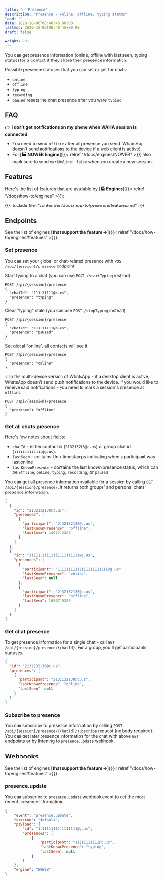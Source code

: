 ```yaml
---
title: "✅ Presence"
description: "Presence - online, offline, typing status"
lead: ""
date: 2020-10-06T08:48:45+00:00
lastmod: 2020-10-06T08:48:45+00:00
draft: false

weight: 291
---
```


You can get presence information (online, offline with last seen, typing status) for a contact if they share their
presence information.

Possible presence statuses that you can set or get for chats:
- `online`
- `offline`
- `typing`
- `recording`
- `paused` resets the chat presence after you were `typing`

## FAQ
👉 **I don't get notifications on my phone when WAHA session is connected**
- You need to send `offline` after all presence you send (WhatsApp doesn't send notifications to the device if a web client is active).
- For [**🏭 NOWEB Engine**]({{< relref "/docs/engines/NOWEB" >}}) also mark sure to send `markOnline: false` 
when you create a new session.

## Features

Here's the list of features that are available by [**🏭 Engines**]({{< relref "/docs/how-to/engines" >}}):

{{< include file="content/en/docs/how-to/presence/features.md" >}}

## Endpoints
See the list of engines [**that support the feature ->**]({{< relref "/docs/how-to/engines#features" >}}).

### Set presence
You can set your global or chat-related presence with `POST /api/{session}/presence` endpoint

Start typing to a chat (you can use `POST /startTyping` instead)
```
POST /api/{session}/presence
{
  "chatId": "111111111@c.us",
  "presence": "typing"
}
```

Clear "typing" state (you can use `POST /stopTyping` instead)
```
POST /api/{session}/presence
{
  "chatId": "111111111@c.us",
  "presence": "paused"
}
```

Set global "online", all contacts will see it
```
POST /api/{session}/presence
{
  "presence": "online"
}
```

💡 In the multi-device version of WhatsApp - if a desktop client is active, WhatsApp doesn't send push notifications
to the device.
If you would like to receive said notifications - you need to mark a session's presence as `offline`.

```
POST /api/{session}/presence
{
  "presence": "offline"
}
```

### Get all chats presence

Here's few notes about fields:

- `chatId` - either contact id (`213213213@c.us`) or group chat id (`1111111111111@g.us`).
- `lastSeen` - contains Unix timestamps indicating when a participant was last online
- `lastKnownPresence` - contains the last known presence status, which can be
  `offline`, `online`, `typing`, `recording`, or `paused`


You can get all presence information available for a session by calling `GET /api/{session}/presence/`.
It returns both groups' and personal chats' presence information.

```json
[
  {
    "id": "2132132130@c.us",
    "presences": [
      {
        "participant": "2132132130@c.us",
        "lastKnownPresence": "offline",
        "lastSeen": 1686719326
      }
    ]
  },
  {
    "id": "11111111111111111111111@g.us",
    "presences": [
      {
        "participant": "11111111111111111111111@g.us",
        "lastKnownPresence": "online",
        "lastSeen": null
      },
      {
        "participant": "2132132130@c.us",
        "lastKnownPresence": "offline",
        "lastSeen": 1686719326
      }
    ]
  }
]
```

### Get chat presence

To get presence information for a single chat - call `GET /api/{session}/presence/{chatId}`.
For a group, you'll get participants' statuses.

```json
{
  "id": "2132132130@c.us",
  "presences": [
    {
      "participant": "2132132130@c.us",
      "lastKnownPresence": "online",
      "lastSeen": null
    }
  ]
}
```

### Subscribe to presence

You can subscribe to presence information by calling `POST /api/{session}/presence/{chatId}/subscribe` request
(no body required).
You can get later presence information for the chat with above `GET` endpoints or by listening to `presence.update`
webhook.

## Webhooks
See the list of engines [**that support the feature ->**]({{< relref "/docs/how-to/engines#features" >}}).

### presence.update

You can subscribe to `presence.update` webhook event to get the most recent presence information.

```json
{
    "event": "presence.update",
    "session": "default",
    "payload": {
        "id": "111111111111111111@g.us",
        "presences": [
            {
                "participant": "11111111111@c.us",
                "lastKnownPresence": "typing",
                "lastSeen": null
            }
        ]
    },
    "engine": "NOWEB"
}
```
